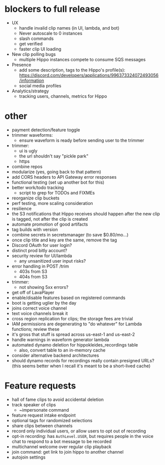 # blockers to full release
  * UX
    * handle invalid clip names (in UI, lambda, and bot)
    * Never autoscale to 0 instances
    * slash commands
    * get verified
    * faster clip UI loading
  * New clip polling bugs
    * multiple Hippo instances compete to consume SQS messages
  * Presence
    * add some description, tags to the Hippo's profile(s): https://discord.com/developers/applications/996373324072493056/information
    * social media profiles
  * Analytics/strategy
    * tracking users, channels, metrics for Hippo

# other
  * payment detection/feature toggle
  * trimmer waveforms:
    * ensure waveform is ready before sending user to the trimmer
  * trimmer:
    * ui is ugly
    * the url shouldn't say "pickle park"
    * https
  * combine repos
  * modularize (yes, going back to that pattern)
  * add CORS headers to API Gateway error responses
  * functional testing (set up another bot for this)
  * better work/todo tracking
    * script to grep for TODOs and FIXMEs
  * reorganize clip buckets
  * perf testing, more scaling consideration
  * resilience
  * the S3 notifications that Hippo receives should happen after the new clip is tagged, not after the clip is created
  * automate promotion of good artifacts
  * tag builds with version
  * combine secrets in secretsmanager (to save $0.80/mo...)
  * once clip title and key are the same, remove the tag
  * Discord OAuth for user login?
  * distinct prod bitly account?
  * security review for UI/lambda
    * any unsanitized user input risks?
  * error handling in POST /trim
    * 403s from S3
    * 404s from S3
  * trimmer:
    * not showing 5xx errors?
  * get off of LavaPlayer
  * enable/disable features based on registered commands
  * boot is getting uglier by the day
  * joins correct voice channel
  * text voice channels break it
  * cross region replication for clips; the storage fees are trivial
  * IAM permissions are degenerating to "do whatever" for Lambda functions; review these
  * it's gross that stuff is spread across us-east-1 and us-east-2
  * handle warnings in waveform generator lambda
  * automated dynamo deletion for hippokleides_recordings table
    * also, convert table to an in-memory cache
  * consider alternative backend architectures
  * should dynamo records for recordings really contain presigned URLs? (this seems better when I recall it's meant to be a short-lived cache)

# Feature requests
  * hall of fame clips to avoid accidental deletion
  * track speaker of clips
    * ~impersonate command
  * feature request intake endpoint
  * optional tags for randomized selections
  * share clips between channels
  * record only individual users, or allow users to opt out of recording
  * opt-in recording: has `AuthLevel.USER`, but requires people in the voice chat to respond to a bot message to be recorded
  * multichannel welcome over regular clip playback
  * join command: get link to join hippo to another channel
  * autojoin settings
